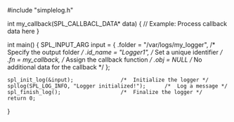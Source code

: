 #include "simplelog.h"

int my_callback(SPL_CALLBACL_DATA* data) {
    // Example: Process callback data here
}

int main() {
    SPL_INPUT_ARG input = {
        .folder = "/var/logs/my_logger",  /* Specify the output folder */
        .id_name = "Logger1",            /* Set a unique identifier */
        .fn = my_callback,               /* Assign the callback function */
        .obj = NULL                      /* No additional data for the callback */
    };

    spl_init_log(&input);               /*  Initialize the logger */
    spllog(SPL_LOG_INFO, "Logger initialized!");      /*  Log a message */
    spl_finish_log();                   /*  Finalize the logger */
    return 0;
}
